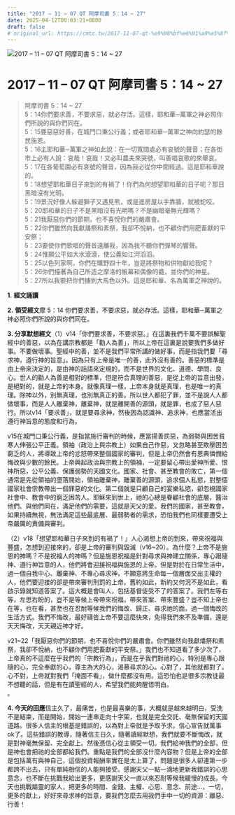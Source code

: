 ```yaml
---
title: "2017 – 11 – 07 QT 阿摩司書 5：14 ~ 27"
date: 2025-04-12T00:03:21+0800
draft: false
# original_url: https://cmtc.tw/2017-11-07-qt-%e9%98%bf%e6%91%a9%e5%8f%b8%e6%9b%b8-5%ef%bc%9a14-27
---
```


![2017 – 11 – 07 QT 阿摩司書 5：14 ~ 27](/images/qt.jpg   "2017 – 11 – 07 QT 阿摩司書 5：14 ~ 27")

# 2017 – 11 – 07 QT 阿摩司書 5：14 ~ 27

> 阿摩司書 5：14 ~ 27  
> 5：14你們要求善，不要求惡，就必存活。這樣，耶和華─萬軍之神必照你們所說的與你們同在。  
> 5：15要惡惡好善，在城門口秉公行義；或者耶和華─萬軍之神向約瑟的餘民施恩。  
> 5：16主耶和華─萬軍之神如此說：在一切寬闊處必有哀號的聲音；在各街市上必有人說：哀哉！哀哉！又必叫農夫來哭號，叫善唱哀歌的來舉哀。  
> 5：17在各葡萄園必有哀號的聲音，因為我必從你中間經過。這是耶和華說的。  
> 5：18想望耶和華日子來到的有禍了！你們為何想望耶和華的日子呢？那日黑暗沒有光明，  
> 5：19景況好像人躲避獅子又遇見熊，或是進房屋以手靠牆，就被蛇咬。  
> 5：20耶和華的日子不是黑暗沒有光明嗎？不是幽暗毫無光輝嗎？  
> 5：21我厭惡你們的節期，也不喜悅你們的嚴肅會。  
> 5：22你們雖然向我獻燔祭和素祭，我卻不悅納，也不顧你們用肥畜獻的平安祭；  
> 5：23要使你們歌唱的聲音遠離我，因為我不聽你們彈琴的響聲。  
> 5：24惟願公平如大水滾滾，使公義如江河滔滔。  
> 5：25以色列家啊，你們在曠野四十年，豈是將祭物和供物獻給我呢？  
> 5：26你們擡著為自己所造之摩洛的帳幕和偶像的龕，並你們的神星。  
> 5：27所以我要把你們擄到大馬色以外。這是耶和華、名為萬軍之神說的。

**1.** **經文誦讀**

**2.** **領受經文**摩 5：14 你們要求善，不要求惡，就必存活。這樣，耶和華─萬軍之神必照你們所說的與你們同在。

**3. 分享默想經文**（1）v14「你們要求善，不要求惡。」在這裏我們千萬不要誤解聖經中的善惡，以為在講宗教都是「勸人為善」，所以上帝在這裏是說要我們多做好事。不要做壞事。聖經中的善，並不是我們平常所講的做好事，而是指我們要「尋求神，遵行神的旨意」。因為只有上帝是唯一的善，此外沒有善的。善惡的標準是由上帝來決定的，是由神的話語來定規的，而不是世界的文化、道德、學問、良心。世人的勸人為善是相對的標準，但是符合真理的善惡，是從上帝的旨意出發，是絕對的，就是上帝的本身。就像真理一樣，上帝本身就是真理，也是唯一的真理。除神以外，別無真理，也別無真正的善。所以世人都犯了罪，並不是說人人都做壞事，而是人人離棄神，離棄神，就是離開善的源頭，就是罪，也成了惡人惡行。所以v14「要求善」，就是要尋求神，然後因為認識神、追求神，也應當活出遵行神旨意的態度和行為。

v15在城門口秉公行義，是指當施行審判的時候，應當揚善罰惡，為弱勢與困苦貧寒人伸張公平正義。領袖（政治上與宗教上）如果自己作惡，又忽略甚至欺壓困苦窮乏的人，將導致上帝的忿怒帶來整個國家的審判，但是上帝仍然會有恩典憐憫給悔改與少數的餘民。上帝興起政治與宗教上的領袖，一定要留心帶出愛神所愛、恨神所惡，公平公義、保護弱勢的天國文化。國家、社會、甚至教會的敗亡，第一個通常是先從領袖的墮落開始，領袖離棄神，離棄善的源頭，追求個人私慾，對整個國家社會宗教帶出一個罪惡的文化。第二個就是只顧自己的宴樂私慾，卻忽視國家社會中、教會中的窮乏困苦人。耶穌來到世上，祂的心總是眷顧社會的底層，醫治他們、與他們同在，滿足他們的需要，這就是天父的愛。我們的國家，甚至教會，如果持續無視，無法滿足這些最底層、最弱勢者的需求，恐怕我們也同樣要遭受上帝嚴厲的責備與審判。

（2）v18「想望耶和華日子來到的有禍了！」人心渴想上帝的到來，帶來祝福與豐盛，怎想到迎接來的，卻是上帝的審判與毀滅（v16~20）。為什麼？上帝不是施恩的神嗎？不是祝福人的神嗎？但是施恩祝福是針對尋求與神建立關係，專心跟隨神、遵行神旨意的人，他們將會迎接祝福與施恩的上帝。但是對於在日常生活中，過一個自我中心、離棄神、不專心尋求神，不願意將生命每一個層面交出主權的人，他們要迎接的卻是帶來審判刑罰的上帝。舊約如此，新約又何況不是如此，看啟示錄就知道答案了。這大概是會叫人，包括基督徒受不了的答案了。我們左等右等，左思右盼的，豈不是等候上帝帶來祝福，帶來答案、帶來豐盛？豈不知上帝也在等，也在看，甚至也在忍耐等候我們的悔改、歸正、尋求祂的面，過一個悔改的生活方式。我們不悔改，最好禱告上帝不要這麼快來，免得我們來不及準備，還是天天悔改，天天親近神才好。

v21~22「我厭惡你們的節期，也不喜悅你們的嚴肅會。你們雖然向我獻燔祭和素祭，我卻不悅納，也不顧你們用肥畜獻的平安祭。」我們也不知道看了多少次了，上帝真的不這麼在乎我們的「宗教行為」，而是在乎我們對祂的心，特別是專心跟隨的心，完全奉獻的心，尊主為大的心，渴慕尋求的心。心對了，其他就都對了。心不對，上帝就對我們「掩面不看」，做什麼都沒有用。這恐怕也是很多宗教徒最不想聽的話，但是有在讀聖經的人，希望我們能夠醒悟明白。  
。

**4. 今天的回應**信主久了，最痛苦，也是最喜樂的事，大概就是越來越明白，受洗不是結束，而是開始，開始一連串走向十字架，也就是完全交託、毫無保留的天國道路。很多人信主的根基是錯誤的，以為對上帝就是予取予求，信心宣告就萬事ok了。這些錯誤的教導，隨著信主日久，隨著讀經默想，我們就要不斷悔改，就是對神毫無保留、完全獻上。然後憑信心從主領受一切。我們給神我們的全部，但是神也會把祂的全部都給我們。重點是我們的全部沒什麼內容物？但是上帝的全部是包括萬有與神自己，這個投資報酬率實在是太上算了，問題是很多人卻連第一步都跨不出去，只有單純相信的人能夠接受。感謝天父一點一滴地更新我錯誤的心思意念，也不斷在挑戰我給出更多，更感謝天父一直以來忍耐等候我緩慢的成長。今天也挑戰屬靈的家人，把更多的時間、金錢、主權、心思、意念、前途…，一切，更多的獻上，好好來尋求神的旨意，要我們怎麼去用我們手中一切的資源：離惡、行善！